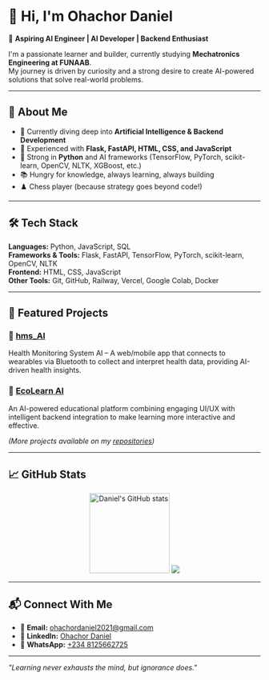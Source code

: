 # 👋 Hi, I'm Ohachor Daniel  

🎯 **Aspiring AI Engineer | AI Developer | Backend Enthusiast**  

I'm a passionate learner and builder, currently studying **Mechatronics Engineering at FUNAAB**.  
My journey is driven by curiosity and a strong desire to create AI-powered solutions that solve real-world problems.  

---

## 🚀 About Me  
- 🔭 Currently diving deep into **Artificial Intelligence & Backend Development**  
- 🧠 Experienced with **Flask, FastAPI, HTML, CSS, and JavaScript**  
- 🐍 Strong in **Python** and AI frameworks (TensorFlow, PyTorch, scikit-learn, OpenCV, NLTK, XGBoost, etc.)  
- 📚 Hungry for knowledge, always learning, always building  
- ♟️ Chess player (because strategy goes beyond code!)  

---

## 🛠 Tech Stack  
**Languages:** Python, JavaScript, SQL  
**Frameworks & Tools:** Flask, FastAPI, TensorFlow, PyTorch, scikit-learn, OpenCV, NLTK  
**Frontend:** HTML, CSS, JavaScript  
**Other Tools:** Git, GitHub, Railway, Vercel, Google Colab, Docker  

---

## 📂 Featured Projects  
### 🔹 [hms_AI](https://github.com/Danchi-1/hms.ai)  
Health Monitoring System AI – A web/mobile app that connects to wearables via Bluetooth to collect and interpret health data, providing AI-driven health insights.  

### 🔹 [EcoLearn AI]([https://github.com/Danchi-1/ecolearn](https://github.com/Danchi-1/EcoLearn_AI))  
An AI-powered educational platform combining engaging UI/UX with intelligent backend integration to make learning more interactive and effective.  

*(More projects available on my [repositories](https://github.com/Danchi-1?tab=repositories))*  

---

## 📈 GitHub Stats  
<p align="center">
  <img src="https://github-readme-stats.vercel.app/api?username=Danchi-1&show_icons=true&theme=tokyonight" alt="Daniel's GitHub stats" height="160"/>
  <img src="https://streak-stats.demolab.com/?user=Danchi-1&theme=tokyonight&cache_seconds=3600" />
</p>

---

## 📬 Connect With Me  
- 📧 **Email:** [ohachordaniel2021@gmail.com](mailto:ohachordaniel2021@gmail.com)  
- 💼 **LinkedIn:** [Ohachor Daniel](www.linkedin.com/in/daniel-ohachor-94b721277)  
- 📱 **WhatsApp:** [+234 8125662725](https://wa.me/2348125662725)  

---

*"Learning never exhausts the mind, but ignorance does."*  
